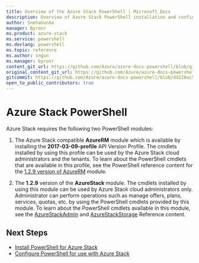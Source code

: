 ```yaml
---
title: Overview of the Azure Stack PowerShell | Microsoft Docs
description: Overview of Azure Stack PowerShell installation and configuration.
author: SnehaGunda
manager: Byronr
ms.product: azure-stack
ms.service: powershell
ms.devlang: powershell
ms.topic: reference
ms.author: sngun
ms.manager: byronr
content_git_url: https://github.com/Azure/azure-docs-powershell/blob/qinezh-conceptual/azureps-cmdlets-docs/AzureStack/docs-conceptual/overview.md
original_content_git_url: https://github.com/Azure/azure-docs-powershell/blob/qinezh-conceptual/azureps-cmdlets-docs/AzureStack/docs-conceptual/overview.md
gitcommit: https://github.com/Azure/azure-docs-powershell/blob/dd228ac5a616c5e8c1505d414d35a3c83b47838b
open_to_public_contributors: true
---
```


# Azure Stack PowerShell 

Azure Stack requires the following two PowerShell modules:  

1. The Azure Stack compatible **AzureRM** module which is available by installing the **2017-03-09-profile** API Version Profile. The cmdlets installed by using this profile can be used by the Azure Stack cloud administrators and the tenants. To learn about the PowerShell cmdlets that are available in this profile, see the PowerShell reference content for the [1.2.9 version of AzureRM](https://docs.microsoft.com/en-us/powershell/azure/overview?view=azurermps-1.2.9) module.  

2. The **1.2.9** version of the **AzureStack** module. The cmdlets installed by using this module can be used by Azure Stack cloud administrators only. Administrator can perform operations such as manage offers, plans, services, quotas, etc. by using the PowerShell cmdlets provided by this module. To learn about the PowerShell cmdlets available in this module, see the [AzureStackAdmin](https://docs.microsoft.com/en-us/powershell/module/azurerm.azurestackadmin/?view=azurestackps-1.2.9#azurerm.azurestackadmin) and [AzureStackStorage](https://docs.microsoft.com/en-us/powershell/module/azurerm.azurestackstorage/?view=azurestackps-1.2.9#azurerm.azurestackstorage) Reference content.

## Next Steps

* [Install PowerShell for Azure Stack](https://docs.microsoft.com/en-us/azure/azure-stack/azure-stack-powershell-install?view=azurestackps-1.2.9&toc=%2fpowershell%2fmodule%2ftoc.json%3fview%3dazurestackps-1.2.9&view=azurestackps-1.2.9)
* [Configure PowerShell for use with Azure Stack](https://docs.microsoft.com/en-us/azure/azure-stack/azure-stack-powershell-configure?view=azurestackps-1.2.9&toc=%2fpowershell%2fmodule%2ftoc.json%3fview%3dazurestackps-1.2.9&view=azurestackps-1.2.9)


